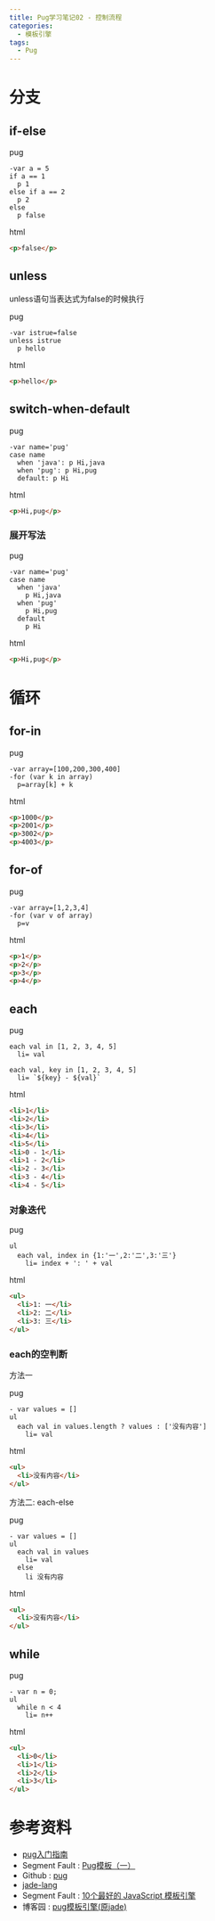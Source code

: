```yaml
---
title: Pug学习笔记02 - 控制流程
categories:
  - 模板引擎
tags:
  - Pug
---
```




# 分支

## if-else

pug

```jade
-var a = 5
if a == 1
  p 1
else if a == 2
  p 2
else
  p false
```

html

```html
<p>false</p>
```

## unless

unless语句当表达式为false的时候执行

pug

```jade
-var istrue=false
unless istrue
  p hello
```

html

```html
<p>hello</p>
```

## switch-when-default

pug

```jade
-var name='pug'
case name
  when 'java': p Hi,java
  when 'pug': p Hi,pug
  default: p Hi
```

html

```html
<p>Hi,pug</p>
```

### 展开写法

pug

```jade
-var name='pug'
case name
  when 'java'
    p Hi,java
  when 'pug'
    p Hi,pug
  default
    p Hi
```

html

```html
<p>Hi,pug</p>
```



# 循环

## for-in

pug

```jade
-var array=[100,200,300,400]
-for (var k in array)
  p=array[k] + k
```

html

```html
<p>1000</p>
<p>2001</p>
<p>3002</p>
<p>4003</p>
```

## for-of

pug

```jade
-var array=[1,2,3,4]
-for (var v of array)
  p=v
```

html

```html
<p>1</p>
<p>2</p>
<p>3</p>
<p>4</p>
```

## each

pug

```jade
each val in [1, 2, 3, 4, 5]
  li= val

each val, key in [1, 2, 3, 4, 5]
  li= `${key} - ${val}`
```

html

```html
<li>1</li>
<li>2</li>
<li>3</li>
<li>4</li>
<li>5</li>
<li>0 - 1</li>
<li>1 - 2</li>
<li>2 - 3</li>
<li>3 - 4</li>
<li>4 - 5</li>
```

### 对象迭代

pug

```jade
ul
  each val, index in {1:'一',2:'二',3:'三'}
    li= index + ': ' + val
```

html

```html
<ul>
  <li>1: 一</li>
  <li>2: 二</li>
  <li>3: 三</li>
</ul>
```

### each的空判断

方法一

pug

```jade
- var values = []
ul
  each val in values.length ? values : ['没有内容']
    li= val
```

html

```html
<ul>
  <li>没有内容</li>
</ul>
```

方法二: each-else

pug

```jade
- var values = []
ul
  each val in values
    li= val
  else
    li 没有内容
```

html

```html
<ul>
  <li>没有内容</li>
</ul>
```

## while

pug

```jade
- var n = 0;
ul
  while n < 4
    li= n++
```

html

```html
<ul>
  <li>0</li>
  <li>1</li>
  <li>2</li>
  <li>3</li>
</ul>
```



# 参考资料

- [pug入门指南](https://pugjs.org/zh-cn/api/getting-started.html) 
- Segment Fault : [Pug模板（一）](https://segmentfault.com/a/1190000006198621) 
- Github : [pug](https://github.com/pugjs/pug) 
- [jade-lang](http://jade-lang.com/reference) 
- Segment Fault : [10个最好的 JavaScript 模板引擎](https://segmentfault.com/a/1190000000502743) 
- 博客园 : [pug模板引擎(原jade)](http://www.cnblogs.com/xiaohuochai/p/7222227.html) 

